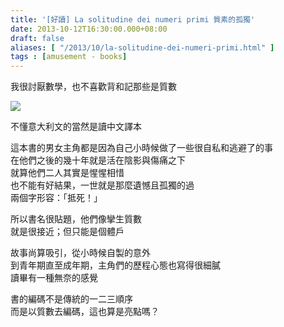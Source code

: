 ```yaml
---
title: '[好讀] La solitudine dei numeri primi 質素的孤獨'
date: 2013-10-12T16:30:00.000+08:00
draft: false
aliases: [ "/2013/10/la-solitudine-dei-numeri-primi.html" ]
tags : [amusement - books]
---
```


我很討厭數學，也不喜歡背和記那些是質數  

[![](https://4.bp.blogspot.com/-FHpS_684FUE/XCQ7pgQ01MI/AAAAAAAAB5o/8MqGP3OsVMY_CZHpX-gejBm9nIHJLROfQCLcBGAs/s640/6.jpg)](https://4.bp.blogspot.com/-FHpS_684FUE/XCQ7pgQ01MI/AAAAAAAAB5o/8MqGP3OsVMY_CZHpX-gejBm9nIHJLROfQCLcBGAs/s1600/6.jpg)

不懂意大利文的當然是讀中文譯本  
  
這本書的男女主角都是因為自己小時候做了一些很自私和逃避了的事  
在他們之後的幾十年就是活在陰影與傷痛之下  
就算他們二人其實是惺惺相惜  
也不能有好結果，一世就是那麼遺憾且孤獨的過  
兩個字形容：「抵死！」  
  
所以書名很貼題，他們像攣生質數  
就是很接近；但只能是個體戶  
  
故事尚算吸引，從小時候自製的意外  
到青年期直至成年期，主角們的歷程心態也寫得很細膩  
讀畢有一種無奈的感覺  
  
書的編碼不是傳統的一二三順序  
而是以質數去編碼，這也算是亮點嗎？